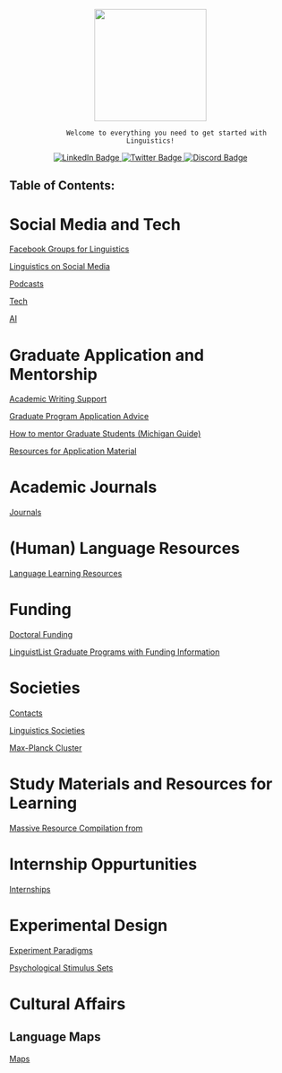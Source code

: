<div id="header" align="center">
    <p> <img src="https://media.giphy.com/media/g7RUQDzOwozO66BmHj/giphy.gif" width="200px"><br>

            Welcome to everything you need to get started with Linguistics!
</p>

    
</div>
<div id="badges" align="center">
    <a href="https://www.linkedin.com/in/kclinguistics/">
        <img src="https://img.shields.io/badge/LinkedIn-blue?style=for-the-badge&logo=linkedin&logoColor=white" alt="LinkedIn Badge"/>
    </a>
    <a href="https://twitter.com/KCLinguistics">
        <img src="https://img.shields.io/badge/Twitter-blue?style=for-the-badge&logo=twitter&logoColor=white" alt="Twitter Badge"/>
    </a>
    <a href="https://discord.com/invite/fUnRJ4YNUr?fbclid=IwAR1TTERsHU-_ZbME_CmQcET3yEnGESqbp2cpq1Nbbbob15LihlvTM4ImqIg">
        <img src="https://img.shields.io/badge/Discord-green?style=for-the-badge&logo=discord&logoColor=blue" alt="Discord Badge"/>
    </a>
</div>





## Table of Contents:

# Social Media and Tech

[Facebook Groups for Linguistics](pages/Facebook-Groups-for-Linguistics.md)

[Linguistics on Social Media](pages/Linguistics-on-Social-Media.md)

[Podcasts](pages/Podcasts.md) 

[Tech](pages/Tech.md)

[AI](pages/AI.md)

# Graduate Application and Mentorship

[Academic Writing Support](pages/Academic-Writing-Support.md)

[Graduate Program Application Advice](pages/Graduate-Program-Application-Advice.md)

[How to mentor Graduate Students (Michigan Guide)](https://rackham.umich.edu/downloads/how-to-mentor-graduate-students.pdf)

[Resources for Application Material](pages/Resources-for-Application-Material.md)

# Academic Journals

[Journals](pages/Journals.md)

# (Human) Language Resources

[Language Learning Resources](pages/Language-Learning-Resources.md)


# Funding
[Doctoral Funding](pages/Doctoral-Funding.md)

[LinguistList Graduate Programs with Funding Information](https://old.linguistlist.org/support/browse-support.cfm)


# Societies 
[Contacts](pages/Contacts.md)

[Linguistics Societies](pages/Linguistics-Societies.md)

[Max-Planck Cluster](pages/Max-Planck-Cluster.md)

# Study Materials and Resources for Learning
 
[Massive Resource Compilation from](pages/Massive-Resource-Compilation-from.md)

# Internship Oppurtunities

[Internships](pages/Internships.md)


# Experimental Design

[Experiment Paradigms](pages/Experiment-Paradigms.md)

[Psychological Stimulus Sets](pages/Psychological-Stimulus-Sets.md)


# Cultural Affairs
## Language Maps
[Maps](pages/Maps.md)





